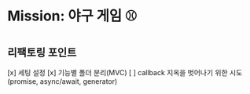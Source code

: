 # Mission: 야구 게임 ⚾️

## 리팩토링 포인트

[x] 세팅 설정
[x] 기능별 폴더 분리(MVC)
[ ] callback 지옥을 벗어나기 위한 시도(promise, async/await, generator)
